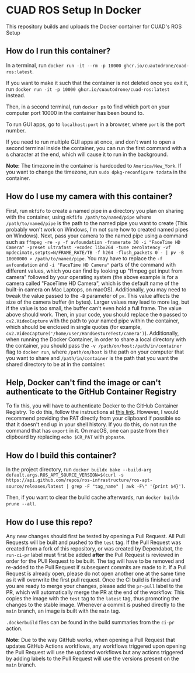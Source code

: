 # CUAD ROS Setup In Docker

This repository builds and uploads the Docker container for CUAD's ROS Setup

## How do I run this container?

In a terminal, run `docker run -it --rm -p 10000 ghcr.io/cuautodrone/cuad-ros:latest`.

If you want to make it such that the container is not deleted once you exit it, run `docker run -it -p 10000 ghcr.io/cuautodrone/cuad-ros:latest` instead.

Then, in a second terminal, run `docker ps` to find which port on your computer port 10000 in the container has been bound to.

To run GUI apps, go to `localhost:port` in a browser, where `port` is the port number.

If you need to run multiple GUI apps at once, and don't want to open a second terminal inside the container, you can run the first command with a `&` character at the end, which will cause it to run in the background.

**Note:** The timezone in the container is hardcoded to `America/New_York`. If you want to change the timezone, run `sudo dpkg-reconfigure tzdata` in the container.

## How do I use my camera with this container?

First, run `mkfifo` to create a named pipe in a directory you plan on sharing with the container, using `mkfifo /path/to/named/pipe` where `/path/to/named/pipe` is the path to the named pipe you want to create (This probably won't work on Windows, I'm not sure how to created named pipes on Windows). Next, pass your camera to the named pipe using a command such as `ffmpeg -re -y -f avfoundation -framerate 30 -i "FaceTime HD Camera" -preset ultrafast -vcodec libx264 -tune zerolatency -vf mpdecimate,setpts=N/FRAME_RATE/TB -f h264 -flush_packets 0 - | pv -B 10000000 > /path/to/named/pipe`. You may have to replace the `-f avfoundation` and `-i "FaceTime HD Camera"` parts of the command with different values, which you can find by looking up "ffmpeg get input from camera" followed by your operating system (the above example is for a camera called "FaceTime HD Camera", which is the default name of the built-in camera on Mac Laptops, on macOS). Additionally, you may need to tweak the value passed to the `-B` parameter of `pv`. This value affects the size of the camera buffer (in bytes). Larger values may lead to more lag, but if the value is too small, the buffer can't even hold a full frame. The value above should work. Then, in your code, you should replace the `0` passed to `cv2.VideoCapture` with the path to your named pipe within the container, which should be enclosed in single quotes (for example, `cv2.VideoCapture('/home/user/HandGestureTest/camera')`). Additionally, when running the Docker Container, in order to share a local directory with the container, you should pass the `-v /path/on/host:/path/in/container` flag to `docker run`, where `/path/on/host` is the path on your computer that you want to share and `/path/in/container` is the path that you want the shared directory to be at in the container.

## Help, Docker can't find the image or can't authenticate to the GitHub Container Registry

To fix this, you will have to authenticate Docker to the GitHub Container Registry. To do this, follow the instructions at [this link](https://docs.github.com/en/packages/working-with-a-github-packages-registry/working-with-the-container-registry#authenticating-with-a-personal-access-token-classic). However, I would recommend providing the PAT directly from your clipboard if possible so that it doesn't end up in your shell history. If you do this, do not run the command that has `export` in it. On macOS, one can paste from their clipboard by replacing `echo $CR_PAT` with `pbpaste`.

## How do I build this container?

In the project directory, run `docker buildx bake --build-arg default.args.ROS_APT_SOURCE_VERSION=$(curl -s https://api.github.com/repos/ros-infrastructure/ros-apt-source/releases/latest | grep -F "tag_name" | awk -F\" '{print $4}')`.

Then, if you want to clear the build cache afterwards, run `docker buildx prune --all`.

## How do I use this repo?

Any new changes should first be tested by opening a Pull Request. All Pull Requests will be built and pushed to the `test` tag. If the Pull Request was created from a fork of this repository, or was created by Dependabot, the `run-ci-pr` label must first be added **after** the Pull Request is reviewed in order for the PUll Request to be built. The tag will have to be removed and re-added to the Pull Request if subsequent commits are made to it. If a Pull Request is already open, please do not open another one at the same time as it will overwrite the first pull request. Once the CI build is finished and you are ready to merge your changes, please add the `pr-pull` label to the PR, which will automatically merge the PR at the end of the workflow. This copies the image with the `test` tag to the `latest` tag, thus promoting the changes to the stable image. Whenever a commit is pushed directly to the `main` branch, an image is built with the `main` tag.

`.dockerbuild` files can be found in the build summaries from the `ci-pr` action.

**Note:** Due to the way GitHub works, when opening a Pull Request that updates GitHub Actions workflows, any workflows triggered upon opening the Pull Request will use the updated workflows but any actions triggered by adding labels to the Pull Request will use the versions present on the `main` branch.
